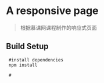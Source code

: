 #  A responsive page

> 根据慕课网课程制作的响应式页面

## Build Setup

```
 #install dependencies
 npm install
 
 #
```

